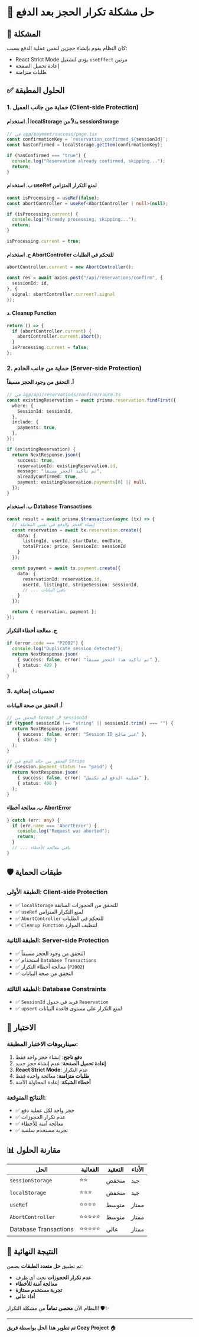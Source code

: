 # 🔧 حل مشكلة تكرار الحجز بعد الدفع

## 🎯 المشكلة
كان النظام يقوم بإنشاء حجزين لنفس عملية الدفع بسبب:
- React Strict Mode يؤدي لتشغيل `useEffect` مرتين
- إعادة تحميل الصفحة
- طلبات متزامنة

## ✅ الحلول المطبقة

### 1. **حماية من جانب العميل (Client-side Protection)**

#### **أ. استخدام localStorage بدلاً من sessionStorage**
```typescript
// في app/payment/success/page.tsx
const confirmationKey = `reservation_confirmed_${sessionId}`;
const hasConfirmed = localStorage.getItem(confirmationKey);

if (hasConfirmed === "true") {
  console.log("Reservation already confirmed, skipping...");
  return;
}
```

#### **ب. استخدام useRef لمنع التكرار المتزامن**
```typescript
const isProcessing = useRef(false);
const abortController = useRef<AbortController | null>(null);

if (isProcessing.current) {
  console.log("Already processing, skipping...");
  return;
}

isProcessing.current = true;
```

#### **ج. استخدام AbortController للتحكم في الطلبات**
```typescript
abortController.current = new AbortController();

const res = await axios.post("/api/reservations/confirm", {
  sessionId: id,
}, {
  signal: abortController.current?.signal
});
```

#### **د. Cleanup Function**
```typescript
return () => {
  if (abortController.current) {
    abortController.current.abort();
  }
  isProcessing.current = false;
};
```

### 2. **حماية من جانب الخادم (Server-side Protection)**

#### **أ. التحقق من وجود الحجز مسبقاً**
```typescript
// في app/api/reservations/confirm/route.ts
const existingReservation = await prisma.reservation.findFirst({
  where: {
    SessionId: sessionId,
  },
  include: {
    payments: true,
  },
});

if (existingReservation) {
  return NextResponse.json({
    success: true,
    reservationId: existingReservation.id,
    message: "تم تأكيد الحجز مسبقاً",
    alreadyConfirmed: true,
    payment: existingReservation.payments[0] || null,
  });
}
```

#### **ب. استخدام Database Transactions**
```typescript
const result = await prisma.$transaction(async (tx) => {
  // إنشاء الحجز والدفع في نفس المعاملة
  const reservation = await tx.reservation.create({
    data: {
      listingId, userId, startDate, endDate,
      totalPrice: price, SessionId: sessionId
    }
  });

  const payment = await tx.payment.create({
    data: {
      reservationId: reservation.id,
      userId, listingId, stripeSession: sessionId,
      // ... باقي البيانات
    }
  });

  return { reservation, payment };
});
```

#### **ج. معالجة أخطاء التكرار**
```typescript
if (error.code === "P2002") {
  console.log("Duplicate session detected");
  return NextResponse.json(
    { success: false, error: "تم تأكيد هذا الحجز مسبقاً" },
    { status: 409 }
  );
}
```

### 3. **تحسينات إضافية**

#### **أ. التحقق من صحة البيانات**
```typescript
// التحقق من format الـ sessionId
if (typeof sessionId !== "string" || sessionId.trim() === "") {
  return NextResponse.json(
    { success: false, error: "Session ID غير صالح" },
    { status: 400 }
  );
}

// التحقق من حالة الدفع في Stripe
if (session.payment_status !== "paid") {
  return NextResponse.json(
    { success: false, error: "عملية الدفع لم تكتمل" },
    { status: 400 }
  );
}
```

#### **ب. معالجة أخطاء AbortError**
```typescript
} catch (err: any) {
  if (err.name === 'AbortError') {
    console.log("Request was aborted");
    return;
  }
  // ... باقي معالجة الأخطاء
}
```

## 🛡️ طبقات الحماية

### **الطبقة الأولى: Client-side Protection**
- ✅ `localStorage` للتحقق من الحجوزات السابقة
- ✅ `useRef` لمنع التكرار المتزامن
- ✅ `AbortController` للتحكم في الطلبات
- ✅ `Cleanup Function` لتنظيف الموارد

### **الطبقة الثانية: Server-side Protection**
- ✅ التحقق من وجود الحجز مسبقاً
- ✅ استخدام `Database Transactions`
- ✅ معالجة أخطاء التكرار (`P2002`)
- ✅ التحقق من صحة البيانات

### **الطبقة الثالثة: Database Constraints**
- ✅ `SessionId` فريد في جدول `Reservation`
- ✅ `upsert` لمنع التكرار على مستوى قاعدة البيانات

## 🧪 الاختبار

### **سيناريوهات الاختبار المطبقة:**
1. **دفع ناجح**: إنشاء حجز واحد فقط
2. **إعادة تحميل الصفحة**: عدم إنشاء حجز جديد
3. **React Strict Mode**: عدم التكرار
4. **طلبات متزامنة**: معالجة واحدة فقط
5. **أخطاء الشبكة**: إعادة المحاولة الآمنة

### **النتائج المتوقعة:**
- ✅ حجز واحد لكل عملية دفع
- ✅ عدم تكرار الحجوزات
- ✅ معالجة آمنة للأخطاء
- ✅ تجربة مستخدم سلسة

## 📊 مقارنة الحلول

| الحل | الفعالية | التعقيد | الأداء |
|------|-----------|---------|--------|
| `sessionStorage` | ⭐⭐ | منخفض | جيد |
| `localStorage` | ⭐⭐⭐ | منخفض | جيد |
| `useRef` | ⭐⭐⭐⭐ | متوسط | ممتاز |
| `AbortController` | ⭐⭐⭐⭐⭐ | متوسط | ممتاز |
| Database Transactions | ⭐⭐⭐⭐⭐ | عالي | ممتاز |

## 🎯 النتيجة النهائية

تم تطبيق **حل متعدد الطبقات** يضمن:
- **عدم تكرار الحجوزات** تحت أي ظرف
- **معالجة آمنة للأخطاء**
- **تجربة مستخدم ممتازة**
- **أداء عالي**

النظام الآن **محصن تماماً** من مشكلة التكرار! 🛡️✨

---

**تم تطوير هذا الحل بواسطة فريق Cozy Project** 🏠

